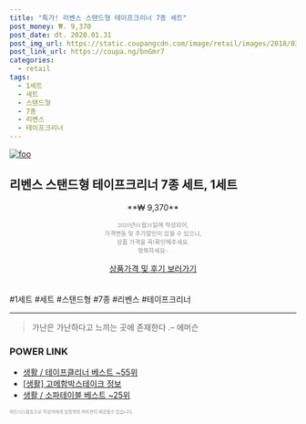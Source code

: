 ```yaml
--- 
title: "특가! 리벤스 스탠드형 테이프크리너 7종 세트" 
post_money: ₩. 9,370 
post_date: dt. 2020.01.31 
post_img_url: https://static.coupangcdn.com/image/retail/images/2018/03/30/10/5/ecc62a5c-7698-445d-9641-2fe39b1284e1.jpg 
post_link_url: https://coupa.ng/bnGmr7 
categories: 
  - retail 
tags: 
  - 1세트 
  - 세트 
  - 스탠드형 
  - 7종 
  - 리벤스 
  - 테이프크리너 
--- 
```

[![foo](https://static.coupangcdn.com/image/retail/images/2018/03/30/10/5/ecc62a5c-7698-445d-9641-2fe39b1284e1.jpg)](https://coupa.ng/bnGmr7) 

## 리벤스 스탠드형 테이프크리너 7종 세트, 1세트 
<p style="text-align: center;">**₩ 9,370**</p> 
<p style="text-align: center;"><span style="color: #898c8f; font-family: Georgia,Times,serif; font-size: 0.75em;">2020년01월31일에 작성되어, <br>가격변동 및 추가할인이 있을 수 있으니,<br> 상품 가격을 꼭!확인해주세요.<br>행복하세요~</span> 
</p>	 
<div markdown="0" style="text-align: center;"><a href="https://coupa.ng/bnGmr7" class="btn btn--success">상품가격 및 후기 보러가기</a></div> 
<br><br> 
  #1세트 #세트 #스탠드형 #7종 #리벤스 #테이프크리너 
<hr> 

> 가난은 가난하다고 느끼는 곳에 존재한다 .–  에머슨 


### POWER LINK

* <a href="https://blog.naver.com/santokki14/221790869567" target="_blank">생활 / 테이프클리너 베스트 ~55위</a>
* <a href="https://blog.naver.com/santokki14/221771284577" target="_blank"> [생활] 고메함박스테이크 정보 </a>
* <a href="https://blog.naver.com/santokki14/221779762576" target="_blank">생활 / 소파테이블 베스트 ~25위</a>

<span style="color: #898c8f; font-family: Georgia,Times,serif; font-size: 0.55em;">파트너스활동으로 작성자에게 일정액의 커미션이 제공될수 있습니다.</span> 

